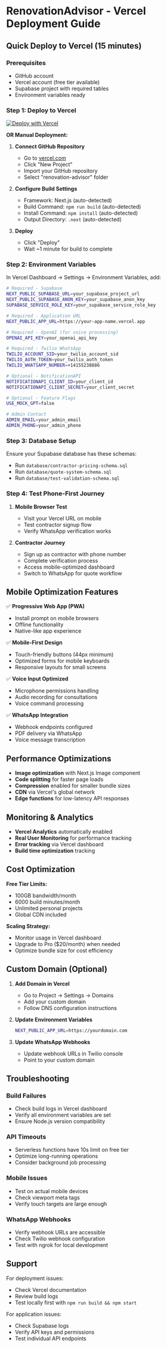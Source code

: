 # RenovationAdvisor - Vercel Deployment Guide

## Quick Deploy to Vercel (15 minutes)

### Prerequisites
- GitHub account
- Vercel account (free tier available)
- Supabase project with required tables
- Environment variables ready

### Step 1: Deploy to Vercel

[![Deploy with Vercel](https://vercel.com/button)](https://vercel.com/new/git/external?repository-url=https%3A%2F%2Fgithub.com%2Fyourusername%2Frenovation-advisor)

**OR Manual Deployment:**

1. **Connect GitHub Repository**
   - Go to [vercel.com](https://vercel.com)
   - Click "New Project"
   - Import your GitHub repository
   - Select "renovation-advisor" folder

2. **Configure Build Settings**
   - Framework: Next.js (auto-detected)
   - Build Command: `npm run build` (auto-detected)
   - Install Command: `npm install` (auto-detected)
   - Output Directory: `.next` (auto-detected)

3. **Deploy**
   - Click "Deploy"
   - Wait ~1 minute for build to complete

### Step 2: Environment Variables

In Vercel Dashboard → Settings → Environment Variables, add:

```bash
# Required - Supabase
NEXT_PUBLIC_SUPABASE_URL=your_supabase_project_url
NEXT_PUBLIC_SUPABASE_ANON_KEY=your_supabase_anon_key
SUPABASE_SERVICE_ROLE_KEY=your_supabase_service_role_key

# Required - Application URL
NEXT_PUBLIC_APP_URL=https://your-app-name.vercel.app

# Required - OpenAI (for voice processing)
OPENAI_API_KEY=your_openai_api_key

# Required - Twilio WhatsApp
TWILIO_ACCOUNT_SID=your_twilio_account_sid
TWILIO_AUTH_TOKEN=your_twilio_auth_token
TWILIO_WHATSAPP_NUMBER=+14155238886

# Optional - NotificationAPI
NOTIFICATIONAPI_CLIENT_ID=your_client_id
NOTIFICATIONAPI_CLIENT_SECRET=your_client_secret

# Optional - Feature Flags
USE_MOCK_GPT=false

# Admin Contact
ADMIN_EMAIL=your_admin_email
ADMIN_PHONE=your_admin_phone
```

### Step 3: Database Setup

Ensure your Supabase database has these schemas:
- Run `database/contractor-pricing-schema.sql` 
- Run `database/quote-system-schema.sql`
- Run `database/test-validation-schema.sql`

### Step 4: Test Phone-First Journey

1. **Mobile Browser Test**
   - Visit your Vercel URL on mobile
   - Test contractor signup flow
   - Verify WhatsApp verification works

2. **Contractor Journey**
   - Sign up as contractor with phone number
   - Complete verification process
   - Access mobile-optimized dashboard
   - Switch to WhatsApp for quote workflow

## Mobile Optimization Features

✅ **Progressive Web App (PWA)**
- Install prompt on mobile browsers
- Offline functionality
- Native-like app experience

✅ **Mobile-First Design**
- Touch-friendly buttons (44px minimum)
- Optimized forms for mobile keyboards
- Responsive layouts for small screens

✅ **Voice Input Optimized**
- Microphone permissions handling
- Audio recording for consultations
- Voice command processing

✅ **WhatsApp Integration**
- Webhook endpoints configured
- PDF delivery via WhatsApp
- Voice message transcription

## Performance Optimizations

- **Image optimization** with Next.js Image component
- **Code splitting** for faster page loads
- **Compression** enabled for smaller bundle sizes
- **CDN** via Vercel's global network
- **Edge functions** for low-latency API responses

## Monitoring & Analytics

- **Vercel Analytics** automatically enabled
- **Real User Monitoring** for performance tracking
- **Error tracking** via Vercel dashboard
- **Build time optimization** tracking

## Cost Optimization

**Free Tier Limits:**
- 100GB bandwidth/month
- 6000 build minutes/month  
- Unlimited personal projects
- Global CDN included

**Scaling Strategy:**
- Monitor usage in Vercel dashboard
- Upgrade to Pro ($20/month) when needed
- Optimize bundle size for cost efficiency

## Custom Domain (Optional)

1. **Add Domain in Vercel**
   - Go to Project → Settings → Domains
   - Add your custom domain
   - Follow DNS configuration instructions

2. **Update Environment Variables**
   ```bash
   NEXT_PUBLIC_APP_URL=https://yourdomain.com
   ```

3. **Update WhatsApp Webhooks**
   - Update webhook URLs in Twilio console
   - Point to your custom domain

## Troubleshooting

### Build Failures
- Check build logs in Vercel dashboard
- Verify all environment variables are set
- Ensure Node.js version compatibility

### API Timeouts  
- Serverless functions have 10s limit on free tier
- Optimize long-running operations
- Consider background job processing

### Mobile Issues
- Test on actual mobile devices
- Check viewport meta tags
- Verify touch targets are large enough

### WhatsApp Webhooks
- Verify webhook URLs are accessible
- Check Twilio webhook configuration
- Test with ngrok for local development

## Support

For deployment issues:
- Check Vercel documentation
- Review build logs
- Test locally first with `npm run build && npm start`

For application issues:
- Check Supabase logs
- Verify API keys and permissions
- Test individual API endpoints